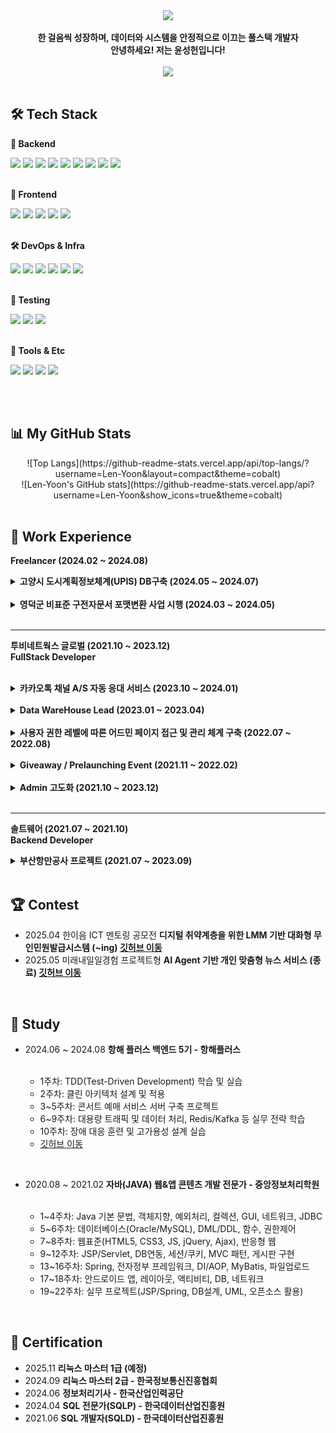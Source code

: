 <div align="center">  
  <img src="https://github.com/user-attachments/assets/b73ce838-f9e9-4c2e-bfdb-c38670fb58dd" />
</div> 
<br>

<div font_size: 2rem, align="center"> 
    <b>한 걸음씩 성장하며, 데이터와 시스템을 안정적으로 이끄는 풀스택 개발자 <br>
    안녕하세요! 저는 윤성헌입니다! </b> 
</div> 

<br>

<div align="center">
  <a href="https://velog.io/@mabest123/posts">
  <img src="https://img.shields.io/badge/Velog-90ee90?style=for-the-badge&logo=velog&logoColor=black">
  </a>
</div>

<br>

## 🛠 Tech Stack

**🔧 Backend** 

<div>
<img src="https://img.shields.io/badge/Java-007396?style=for-the-badge&logo=openjdk&logoColor=white">
<img src="https://img.shields.io/badge/Python-3776AB?style=for-the-badge&logo=python&logoColor=white">
<img src="https://img.shields.io/badge/C-00599C?style=for-the-badge&logo=c&logoColor=white">
<img src="https://img.shields.io/badge/PHP-777BB4?style=for-the-badge&logo=php&logoColor=white">
<img src="https://img.shields.io/badge/SpringBoot-6DB33F?style=for-the-badge&logo=springboot&logoColor=white">  
<img src="https://img.shields.io/badge/Oracle-F80000?style=for-the-badge&logo=oracle&logoColor=white">
<img src="https://img.shields.io/badge/MySQL-4479A1?style=for-the-badge&logo=mysql&logoColor=white">
<img src="https://img.shields.io/badge/JPA-FF6F00?style=for-the-badge&logo=jpa&logoColor=white">
<img src="https://img.shields.io/badge/MyBatis-6DB33F?style=for-the-badge&logo=mybatis&logoColor=white">
</div>

<br>

**🎨 Frontend**

<div>
<img src="https://img.shields.io/badge/JavaScript-F7DF1E?style=for-the-badge&logo=javascript&logoColor=white">
<img src="https://img.shields.io/badge/React-61DAFB?style=for-the-badge&logo=react&logoColor=white">
<img src="https://img.shields.io/badge/jQuery-0769AD?style=for-the-badge&logo=jquery&logoColor=white">
<img src="https://img.shields.io/badge/HTML5-E34F26?style=for-the-badge&logo=html5&logoColor=white">
<img src="https://img.shields.io/badge/CSS3-1572B6?style=for-the-badge&logo=css3&logoColor=white">
</div>

<br>

**🛠️ DevOps & Infra**

<div>
<img src="https://img.shields.io/badge/Docker-2496ED?style=for-the-badge&logo=docker&logoColor=white">
<img src="https://img.shields.io/badge/GitHub-181717?style=for-the-badge&logo=github&logoColor=white">
<img src="https://img.shields.io/badge/Grafana-F46800?style=for-the-badge&logo=grafana&logoColor=white">
<img src="https://img.shields.io/badge/InfluxDB-22ADF6?style=for-the-badge&logo=influxdb&logoColor=white">
<img src="https://img.shields.io/badge/Apache Kafka-black?style=for-the-badge&logo=apachekafka&logoColor=white"> 
<img src="https://img.shields.io/badge/Redis-DC382D?style=for-the-badge&logo=redis&logoColor=white">
</div>

<br>

**🧪 Testing**

<div>
<img src="https://img.shields.io/badge/JUnit5-FF1439?style=for-the-badge&logo=junit5&logoColor=white">
<img src="https://img.shields.io/badge/Mockito-9ACD32?style=for-the-badge&logo=mockito&logoColor=white">
<img src="https://img.shields.io/badge/K6-7F52FF?style=for-the-badge&logo=k6&logoColor=white">
</div>

<br>

**🍬 Tools & Etc**

<div>
<img src="https://img.shields.io/badge/Git-F05032?style=for-the-badge&logo=git&logoColor=white">
<img src="https://img.shields.io/badge/SVN-809CC9?style=for-the-badge&logo=subversion&logoColor=white">
<img src="https://img.shields.io/badge/FIGMA-black?style=for-the-badge&logo=figma&logoColor=white">
<img src="https://img.shields.io/badge/LINUX-yellow?style=for-the-badge&logo=linux&logoColor=white">
</div>
</div>

<br><br>

## 📊 My GitHub Stats
<div align="center"> 
  ![Top Langs](https://github-readme-stats.vercel.app/api/top-langs/?username=Len-Yoon&layout=compact&theme=cobalt) 
  
  <br> 
![Len-Yoon's GitHub stats](https://github-readme-stats.vercel.app/api?username=Len-Yoon&show_icons=true&theme=cobalt) 

</div>


<br>

## 🏢 Work Experience

<b>Freelancer (2024.02 ~ 2024.08)</b>

<details>
  <summary><b>고양시 도시계획정보체계(UPIS) DB구축 (2024.05 ~ 2024.07)</b></summary>

<br>

<b>Decription</b> <br>
- 기존 데이터베이스를 분석하고 표준화하며, 새로운 데이터 구조로 재구성하는 작업을 수행<br><br>

<b>Tech Stack</b> <br>
- Java8, 전자정부 표준프레임워크, MyBatis, Oracle <br><br>

<b>What was difficult</b> <br>
- 기존 데이터가 여러 형식으로 혼재되어 있어 모든 데이터의 구조를 표준화하고 정합성 검증하는데 힘들었음 <br><br>

<b>What I learned</b> <br>
- 데이터 표준화의 중요성을 실감했고, 체계적인 DB 설계와 관리 역량을 키울 수 있었음
</details>

<br>

<details>
  <summary><b>영덕군 비표준 구전자문서 포맷변환 사업 시행 (2024.03 ~ 2024.05) </b></summary>

<br>
  
  <b>Decription</b> <br>
- 변환된 전자문서의 효율적인 관리와 시스템 간 연계를 위해 API 구축 및 변환 시스템과 기록관리시스템(RMS) 간의 자동화된 데이터 이관, 실시간 상태 모니터링, 변환 요청 및 결과 조회 등 다양한 기능 구현 <br><br>

<b>Tech Stack</b> <br>
- Java8, 전자정부 표준프레임워크, MyBatis, Oracle, HTML5, CSS3  <br><br>

<b>What was difficult</b> <br>
- 비표준 문서 포맷이 다양하고 구조가 복잡해서 변환 과정에서 예상치 못한 오류가 자주 발생했음 <br><br>

<b>What I learned</b> <br>
- 비표준 데이터를 표준화하는 실무 경험을 쌓았고, 시스템 연계와 협업의 중요성을 깊이 느낌

</details>

 <br>


<hr>

<b> 투비네트웍스 글로벌 (2021.10 ~ 2023.12) <br>
FullStack Developer </b> <br>
<br>

<details>
  <summary><b>카카오톡 채널 A/S 자동 응대 서비스 (2023.10 ~ 2024.01) </b></summary>

  <br>

  <b>Decription</b> <br>
- 카카오톡 채널 AI 학습 및 DB 연동으로 A/S 문의 자동화, 제품 A/S·배송 진행 상황 실시간 안내 <br><br>

<b>Tech Stack</b> <br>
- Java17, PHP, HTML/CSS, JavaScript <br><br>

<b>What was difficult</b> <br>
- 다양한 제품군과 복잡한 게임 호환성 정보를 체계적으로 정리하고, PHP를 이용 사용자 친화적으로 UI/UX 설계하는 데 시간과 노력이 많이 들었음 <br><br>

<b>What I learned</b> <br>
- PHP를 활용해 효율적으로 기능을 구현할 수 있었고, 사용자 중심의 UI/UX 설계가 사이트 완성도와 만족도를 높이는 데 결정적임을 다시 한 번 느낌
</details>
 
<br>

<details>
  <summary><b>Data WareHouse Lead (2023.01 ~ 2023.04)</b></summary>

  <br>

<b>Description</b> <br>
- ERP 고도화 위한 DW 구축, 데이터 정규화/비정규화, 쿼리 최적화, 외부 API·Line 알림 연동, 데이터 시각화 <br><br>

<b>Tech Stack</b> <br>
- Java17, SpringBoot, MySQL, JPA, React, SVN <br><br>

<b>What was difficult</b> <br>
- 방대한 데이터 구조 변경, 쿼리 최적화와 데이터 정합성 유지, 외부 API 연동 이슈 해결이 어려웠음 <br><br>

<b>What I learned</b> <br>
- 대용량 데이터 처리와 성능 최적화의 중요성, 데이터 기반 의사결정의 가치를 체감함
</details>

<br>

<details>
  <summary><b>사용자 권한 레벨에 따른 어드민 페이지 접근 및 관리 체계 구축 (2022.07 ~ 2022.08)</b></summary>
 
  <br>

<b>Description</b> <br>
- 역할별 권한 분리, 데이터 접근 제어, 휴가·서류 승인 등 어드민 업무 권한 세분화<br><br>

<b>Tech Stack</b> <br>
- Java8, Springboot, MySQL, jQuery, Mybatis, SVN <br><br>

<b>What was difficult</b> <br>
- 복잡한 권한 설계와 예외처리, 권한별 데이터 범위 제어 로직 구현에 어려웠음 <br><br>

<b>What I learned</b> <br>
- 체계적인 권한 관리가 보안과 효율 모두에 필수적임을 실감, 실무에 적용할 수 있는 설계 경험을 쌓음
</details>

<br>

<details>
  <summary><b>Giveaway / Prelaunching Event (2021.11 ~ 2022.02)</b></summary>

  <br>

<b>Description</b> <br>

- 이벤트 시스템 기획·개발·운영, 어드민 연동, 데이터 분석·시각화, 알람 기능, 매출 300% 성장 기여<br><br>

<b>Tech Stack</b> <br>
- WordPress(PHP), MySQL, MyBatis, HTML/CSS, SVN <br><br>

<b>What was difficult</b> <br>
- 모든 개발을 혼자 담당하며 기획, 개발, 운영, 유지보수까지 전 과정 책임져야 해 부담이 컸음 <br><br>

<b>What I learned</b> <br>
- 전체 개발 프로세스를 직접 경험하며 책임감과 문제 해결 능력, 데이터 기반 마케팅의 효과를 배움
</details>

<br>

<details>
  <summary><b>Admin 고도화 (2021.10 ~ 2023.12)</b></summary>

  <br>

<b>Description</b> <br>

- 엑셀 루틴 Rest API 자동화, 코드 모듈화, 권한 관리, SHA-256 암호화, 업무 효율 60%↑<br><br>

<b>Tech Stack</b> <br>
- Java8, Springboot, MySQL, jQuery, Mybatis, SVN <br><br>

<b>What was difficult</b> <br>
- 기존 복잡한 코드 리팩토링과 자동화 시스템 전환 과정에서 레거시 이슈와 사용자 저항이 있었음 <br><br>

<b>What I learned</b> <br>
- 자동화와 코드 개선의 중요성, 사용자 피드백 반영의 필요성, 보안 강화의 실질적 효과를 경험함
</details>

 <br>

<hr>

<b> 솔트웨어 (2021.07 ~ 2021.10) </b> 
<br>
<b> Backend Developer </b>
<br>

<details>
  <summary><b>부산항만공사 프로젝트 (2021.07 ~ 2023.09)</b></summary>

  <br>

  <b>Description</b> <br>
- Rest API 기반 주차 관리 시스템, 비품 관리 시스템 개발 <br><br>

<b>Tech Stack</b> <br>
- Java8, Springboot, MySQL, iBatis, Git <br><br>

<b>What was difficult</b> <br>
- 공공기관 표준 준수와 다양한 이해관계자 요구사항 반영, 시스템 연동 테스트 과정에서의 복잡성을 경험함 <br><br>

<b>What I learned</b> <br>
- 공공 SI 프로젝트의 체계적 프로세스 경험, API 설계와 협업의 중요성, 실무에서의 요구사항 분석 역량 강화함

</details>



<br>

## 🏆 Contest
- 2025.04 한이음 ICT 멘토링 공모전 <b>디지털 취약계층을 위한 LMM 기반 대화형 무인민원발급시스템 (~ing)  <a href="https://github.com/Len-Yoon/llm_proejct/tree/master">깃허브 이동</a></b>
- 2025.05 미래내일일경험 프로젝트형 <b> AI Agent 기반 개인 맞춤형 뉴스 서비스 (종료)   <a href="https://github.com/Len-Yoon/news_ai_agent_project">깃허브 이동</a></b>



<br>

## 📖 Study
- 2024.06 ~ 2024.08 <b>항해 플러스 백엔드 5기 - 항해플러스 </b>

  <br>
  
  - 1주차: TDD(Test-Driven Development) 학습 및 실습 
  - 2주차: 클린 아키텍처 설계 및 적용 
  - 3~5주차: 콘서트 예매 서비스 서버 구축 프로젝트 
  - 6~9주차: 대용량 트래픽 및 데이터 처리, Redis/Kafka 등 실무 전략 학습 
  - 10주차: 장애 대응 훈련 및 고가용성 설계 실습
  - <a href="https://github.com/Len-Yoon/hhplus_concert_service">깃허브 이동</a>
  
<br>

- 2020.08 ~ 2021.02 <b>자바(JAVA) 웹&앱 콘텐츠 개발 전문가 - 중앙정보처리학원 </b>

  <br>
  
  - 1~4주차: Java 기본 문법, 객체지향, 예외처리, 컬렉션, GUI, 네트워크, JDBC <br>
  - 5~6주차: 데이터베이스(Oracle/MySQL), DML/DDL, 함수, 권한제어 <br>
  - 7~8주차: 웹표준(HTML5, CSS3, JS, jQuery, Ajax), 반응형 웹 <br>
  - 9~12주차: JSP/Servlet, DB연동, 세션/쿠키, MVC 패턴, 게시판 구현 <br>
  - 13~16주차: Spring, 전자정부 프레임워크, DI/AOP, MyBatis, 파일업로드 <br>
  - 17~18주차: 안드로이드 앱, 레이아웃, 액티비티, DB, 네트워크 <br>
  - 19~22주차: 실무 프로젝트(JSP/Spring, DB설계, UML, 오픈소스 활용) 

<br>

 ## 📒 Certification
 - 2025.11 <b> 리눅스 마스터 1급 (예정) </b> <br>
 - 2024.09 <b>리눅스 마스터 2급 - 한국정보통신진흥협회</b> <br>
 - 2024.06 <b>정보처리기사 - 한국산업인력공단</b> <br>
 - 2024.04 <b>SQL 전문가(SQLP) - 한국데이터산업진흥원</b> <br>
 - 2021.06 <b>SQL 개발자(SQLD) - 한국데이터산업진흥원</b> <br>





